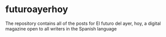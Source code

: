 # futuroayerhoy
The repository contains all of the posts for El futuro del ayer, hoy, a digital magazine open to all writers in the Spanish language
